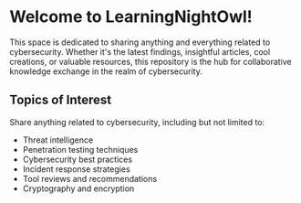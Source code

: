 # Welcome to LearningNightOwl!

This space is dedicated to sharing anything and everything related to cybersecurity. Whether it's the latest findings, insightful articles, cool creations, or valuable resources, this repository is the hub for collaborative knowledge exchange in the realm of cybersecurity.



## Topics of Interest

Share anything related to cybersecurity, including but not limited to:

- Threat intelligence
- Penetration testing techniques
- Cybersecurity best practices
- Incident response strategies
- Tool reviews and recommendations
- Cryptography and encryption

